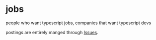 # jobs
people who want typescript jobs, companies that want typescript devs

postings are entirely manged through [Issues](https://github.com/typescript-cheatsheets/jobs/issues?q=is%3Aissue+is%3Aopen+sort%3Aupdated-desc).
